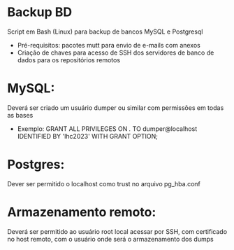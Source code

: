 # Backup BD
Script em Bash (Linux) para backup de bancos MySQL e Postgresql
- Pré-requisitos: pacotes mutt para envio de e-mails com anexos
- Criação de chaves para acesso de SSH dos servidores de banco de dados para os repositórios remotos

# MySQL:
Deverá ser criado um usuário dumper ou similar com permissões em todas as bases
- Exemplo: GRANT ALL PRIVILEGES ON *.* TO dumper@localhost IDENTIFIED BY 'lhc2023' WITH GRANT OPTION;
# Postgres:
Dever ser permitido o localhost como trust no arquivo pg_hba.conf
# Armazenamento remoto:
Deverá ser permitido ao usuário root local acessar por SSH, com certificado no host remoto, com o usuário onde será o armazenamento dos dumps
